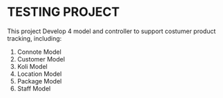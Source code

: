 # TESTING PROJECT
This project Develop 4 model and controller to support costumer product tracking, including:
 1. Connote Model
 2. Customer Model
 3. Koli Model
 4. Location Model
 5. Package Model
 6. Staff Model

